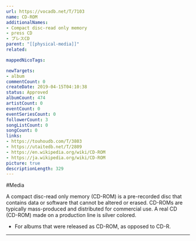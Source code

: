 ```yaml
---
url: https://vocadb.net/T/7103
name: CD-ROM
additionalNames: 
- Compact disc-read only memory
- press CD
- プレスCD
parent: "[[physical-media]]"
related:

mappedNicoTags:

newTargets:
- album
commentCount: 0
createDate: 2019-04-15T04:10:38
status: Approved
albumCount: 474
artistCount: 0
eventCount: 0
eventSeriesCount: 0
followerCount: 3
songListCount: 0
songCount: 0
links: 
- https://touhoudb.com/T/3803
- https://utaitedb.net/T/2809
- https://en.wikipedia.org/wiki/CD-ROM
- https://ja.wikipedia.org/wiki/CD-ROM
picture: true
descriptionLength: 329
---
```


#Media

A compact disc-read only memory (CD-ROM) is a pre-recorded disc that contains data or software that cannot be altered or erased. 
CD-ROMs are typically mass-produced and distributed for commercial use.
A real CD (CD-ROM) made on a production line is silver colored.

- For albums that were released as CD-ROM, as opposed to CD-R.

---

